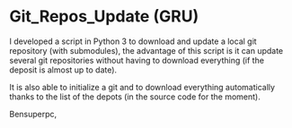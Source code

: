 # Git_Repos_Update (GRU)

I developed a script in Python 3 to download and update a local git repository (with submodules), the advantage of this script is  it can update several git repositories without having to download everything (if the deposit is almost up to date).

It is also able to initialize a git and to download everything automatically thanks to the list of the depots (in the source code for the moment).

Bensuperpc,
